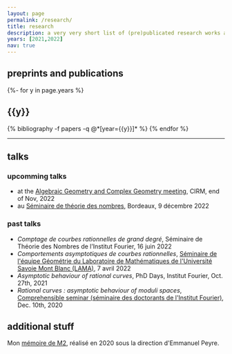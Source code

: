 ```yaml
---
layout: page
permalink: /research/
title: research
description: a very very short list of (pre)publicated research works and projects 
years: [2021,2022]
nav: true
---
```


## preprints and publications

<!-- _pages/publications.md -->
<div class="publications">

{%- for y in page.years %}
  <h2 class="year">{{y}}</h2>
  {% bibliography -f papers -q @*[year={{y}}]* %}
{% endfor %}

</div>

---

## talks 
### upcomming talks
- at the [Algebraic Geometry and Complex Geometry meeting](https://conferences.cirm-math.fr/2605.html), CIRM, end of Nov, 2022
- au [Séminaire de théorie des nombres](https://www.math.u-bordeaux.fr/imb/seminaire-theorie-des-nombres), Bordeaux, 9 décembre 2022

### past talks 
- *Comptage de courbes rationnelles de grand degré*, Séminaire de Théorie des Nombres de l’Institut Fourier, 16 juin 2022
- *Comportements asymptotiques de courbes rationnelles*, [Séminaire de l'équipe Géométrie du Laboratoire de Mathématiques de l'Université Savoie Mont Blanc (LAMA)](https://www.lama.univ-savoie.fr/index.php?use=seminaires&equipe=geometrie&lang=fr), 7 avril 2022 
- *Asymptotic behaviour of rational curves*, PhD Days, Institut Fourier, Oct. 27th, 2021
- *Rational curves : asymptotic behaviour of moduli spaces*, [Comprehensible seminar (séminaire des doctorants de l'Institut Fourier)](https://www-fourier.univ-grenoble-alpes.fr/~beratcl/semcompr.php), Dec. 10th, 2020

## additional stuff
Mon [mémoire de M2](/~faisantl/assets/pdf/FAISANT_MémoireRendu150620.pdf), réalisé en 2020 sous la direction d'Emmanuel Peyre.
